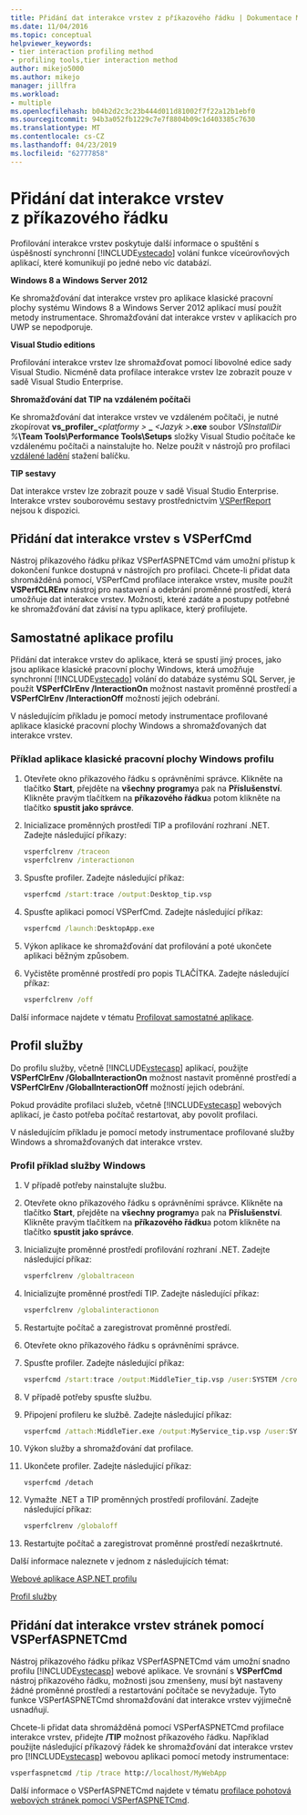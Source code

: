 ```yaml
---
title: Přidání dat interakce vrstev z příkazového řádku | Dokumentace Microsoftu
ms.date: 11/04/2016
ms.topic: conceptual
helpviewer_keywords:
- tier interaction profiling method
- profiling tools,tier interaction method
author: mikejo5000
ms.author: mikejo
manager: jillfra
ms.workload:
- multiple
ms.openlocfilehash: b04b2d2c3c23b444d011d81002f7f22a12b1ebf0
ms.sourcegitcommit: 94b3a052fb1229c7e7f8804b09c1d403385c7630
ms.translationtype: MT
ms.contentlocale: cs-CZ
ms.lasthandoff: 04/23/2019
ms.locfileid: "62777858"
---
```

# <a name="add-tier-interaction-data-from-the-command-line"></a>Přidání dat interakce vrstev z příkazového řádku

Profilování interakce vrstev poskytuje další informace o spuštění s úspěšností synchronní [!INCLUDE[vstecado](../data-tools/includes/vstecado_md.md)] volání funkce víceúrovňových aplikací, které komunikují po jedné nebo víc databází.

**Windows 8 a Windows Server 2012**

Ke shromažďování dat interakce vrstev pro aplikace klasické pracovní plochy systému Windows 8 a Windows Server 2012 aplikací musí použít metody instrumentace. Shromažďování dat interakce vrstev v aplikacích pro UWP se nepodporuje.

**Visual Studio editions**

Profilování interakce vrstev lze shromažďovat pomocí libovolné edice sady Visual Studio. Nicméně data profilace interakce vrstev lze zobrazit pouze v sadě Visual Studio Enterprise.

**Shromažďování dat TIP na vzdáleném počítači**

Ke shromažďování dat interakce vrstev ve vzdáleném počítači, je nutné zkopírovat **vs_profiler\_**_\<platformy >_ **\_**  _\<Jazyk >_**.exe** soubor _VSInstallDir %_**\Team Tools\Performance Tools\Setups** složky Visual Studio počítače ke vzdálenému počítači a nainstalujte ho. Nelze použít v nástrojů pro profilaci [vzdálené ladění](../debugger/remote-debugging.md) stažení balíčku.

**TIP sestavy**

Dat interakce vrstev lze zobrazit pouze v sadě Visual Studio Enterprise. Interakce vrstev souborovému sestavy prostřednictvím [VSPerfReport](../profiling/vsperfreport.md) nejsou k dispozici.

## <a name="add-tier-interaction-data-with-vsperfcmd"></a>Přidání dat interakce vrstev s VSPerfCmd

Nástroj příkazového řádku příkaz VSPerfASPNETCmd vám umožní přístup k dokončení funkce dostupná v nástrojích pro profilaci. Chcete-li přidat data shromážděná pomocí, VSPerfCmd profilace interakce vrstev, musíte použít **VSPerfCLREnv** nástroj pro nastavení a odebrání proměnné prostředí, která umožňuje dat interakce vrstev. Možnosti, které zadáte a postupy potřebné ke shromažďování dat závisí na typu aplikace, který profilujete.

## <a name="profile-stand-alone-applications"></a>Samostatné aplikace profilu

Přidání dat interakce vrstev do aplikace, která se spustí jiný proces, jako jsou aplikace klasické pracovní plochy Windows, která umožňuje synchronní [!INCLUDE[vstecado](../data-tools/includes/vstecado_md.md)] volání do databáze systému SQL Server, je použít **VSPerfClrEnv /InteractionOn** možnost nastavit proměnné prostředí a **VSPerfClrEnv /InteractionOff** možností jejich odebrání.

V následujícím příkladu je pomocí metody instrumentace profilované aplikace klasické pracovní plochy Windows a shromažďovaných dat interakce vrstev.

### <a name="profile-a-windows-desktop-application-example"></a>Příklad aplikace klasické pracovní plochy Windows profilu

1. Otevřete okno příkazového řádku s oprávněními správce. Klikněte na tlačítko **Start**, přejděte na **všechny programy**a pak na **Příslušenství**. Klikněte pravým tlačítkem na **příkazového řádku**a potom klikněte na tlačítko **spustit jako správce**.

2. Inicializace proměnných prostředí TIP a profilování rozhraní .NET. Zadejte následující příkazy:

    ```cmd
    vsperfclrenv /traceon
    vsperfclrenv /interactionon
    ```

3. Spusťte profiler. Zadejte následující příkaz:

    ```cmd
    vsperfcmd /start:trace /output:Desktop_tip.vsp
    ```

4. Spusťte aplikaci pomocí VSPerfCmd. Zadejte následující příkaz:

    ```cmd
    vsperfcmd /launch:DesktopApp.exe
    ```

5. Výkon aplikace ke shromažďování dat profilování a poté ukončete aplikaci běžným způsobem.

6. Vyčistěte proměnné prostředí pro popis TLAČÍTKA. Zadejte následující příkaz:

    ```cmd
    vsperfclrenv /off
    ```

Další informace najdete v tématu [Profilovat samostatné aplikace](../profiling/command-line-profiling-of-stand-alone-applications.md).

## <a name="profile-services"></a>Profil služby

Do profilu služby, včetně [!INCLUDE[vstecasp](../code-quality/includes/vstecasp_md.md)] aplikací, použijte **VSPerfClrEnv /GlobalInteractionOn** možnost nastavit proměnné prostředí a **VSPerfClrEnv /GlobalInteractionOff** možností jejich odebrání.

Pokud provádíte profilaci služeb, včetně [!INCLUDE[vstecasp](../code-quality/includes/vstecasp_md.md)] webových aplikací, je často potřeba počítač restartovat, aby povolit profilaci.

V následujícím příkladu je pomocí metody instrumentace profilované služby Windows a shromažďovaných dat interakce vrstev.

### <a name="profile-a-windows-service-example"></a>Profil příklad služby Windows

1. V případě potřeby nainstalujte službu.

2. Otevřete okno příkazového řádku s oprávněními správce. Klikněte na tlačítko **Start**, přejděte na **všechny programy**a pak na **Příslušenství**. Klikněte pravým tlačítkem na **příkazového řádku**a potom klikněte na tlačítko **spustit jako správce**.

3. Inicializujte proměnné prostředí profilování rozhraní .NET. Zadejte následující příkaz:

    ```cmd
    vsperfclrenv /globaltraceon
    ```

4. Inicializujte proměnné prostředí TIP. Zadejte následující příkaz:

    ```cmd
    vsperfclrenv /globalinteractionon
    ```

5. Restartujte počítač a zaregistrovat proměnné prostředí.

6. Otevřete okno příkazového řádku s oprávněními správce.

7. Spusťte profiler. Zadejte následující příkaz:

    ```cmd
    vsperfcmd /start:trace /output:MiddleTier_tip.vsp /user:SYSTEM /crosssession
    ```

8. V případě potřeby spusťte službu.

9. Připojení profileru ke službě. Zadejte následující příkaz:

    ```cmd
    vsperfcmd /attach:MiddleTier.exe /output:MyService_tip.vsp /user:SYSTEM /crosssession
    ```

10. Výkon služby a shromažďování dat profilace.

11. Ukončete profiler. Zadejte následující příkaz:

     `vsperfcmd /detach`

12. Vymažte .NET a TIP proměnných prostředí profilování. Zadejte následující příkaz:

    ```cmd
    vsperfclrenv /globaloff
    ```

13. Restartujte počítač a zaregistrovat proměnné prostředí nezaškrtnuté.

Další informace naleznete v jednom z následujících témat:

[Webové aplikace ASP.NET profilu](../profiling/command-line-profiling-of-aspnet-web-applications.md)

[Profil služby](../profiling/command-line-profiling-of-services.md)

## <a name="add-tier-interaction-data-with-vsperfaspnetcmd"></a>Přidání dat interakce vrstev stránek pomocí VSPerfASPNETCmd

Nástroj příkazového řádku příkaz VSPerfASPNETCmd vám umožní snadno profilu [!INCLUDE[vstecasp](../code-quality/includes/vstecasp_md.md)] webové aplikace. Ve srovnání s **VSPerfCmd** nástroj příkazového řádku, možnosti jsou zmenšeny, musí být nastaveny žádné proměnné prostředí a restartování počítače se nevyžaduje. Tyto funkce VSPerfASPNETCmd shromažďování dat interakce vrstev výjimečně usnadňují.

Chcete-li přidat data shromážděná pomocí VSPerfASPNETCmd profilace interakce vrstev, přidejte **/TIP** možnost příkazového řádku. Například použijte následující příkazový řádek ke shromažďování dat interakce vrstev pro [!INCLUDE[vstecasp](../code-quality/includes/vstecasp_md.md)] webovou aplikaci pomocí metody instrumentace:

```cmd
vsperfaspnetcmd /tip /trace http://localhost/MyWebApp
```

Další informace o VSPerfASPNETCmd najdete v tématu [profilace pohotová webových stránek pomocí VSPerfASPNETCmd](../profiling/rapid-web-site-profiling-with-vsperfaspnetcmd.md).
